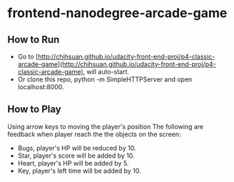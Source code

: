frontend-nanodegree-arcade-game
===============================
## How to Run

* Go to [http://chihsuan.github.io/udacity-front-end-proj/p4-classic-arcade-game](http://chihsuan.github.io/udacity-front-end-proj/p4-classic-arcade-game), will auto-start.
* Or clone this repo, python -m SimpleHTTPServer and open localhost:8000.

## How to Play

Using arrow keys to moving the player's position
The following are feedback when player reach the the objects on the screen:

* Bugs, player's HP will be reduced by 10.
* Star, player's score will be added by 10.
* Heart, player's HP will be added by 5.
* Key, player's left time will be added by 10.
